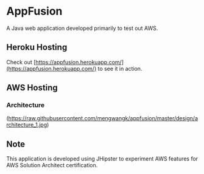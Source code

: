 # AppFusion

A Java web application developed primarily to test out AWS.


## Heroku Hosting
Check out [https://appfusion.herokuapp.com/](https://appfusion.herokuapp.com/) to see it in action.

## AWS Hosting

### Architecture
(https://raw.githubusercontent.com/mengwangk/appfusion/master/design/architecture_1.jpg)


## Note
This application is developed using JHipster to experiment AWS features for AWS Solution Architect certification.